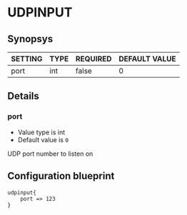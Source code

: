 # UDPINPUT


## Synopsys


| SETTING | TYPE | REQUIRED | DEFAULT VALUE |
|---------|------|----------|---------------|
| port    | int  | false    |             0 |


## Details

### port
* Value type is int
* Default value is `0`

UDP port number to listen on



## Configuration blueprint

```
udpinput{
	port => 123
}
```
